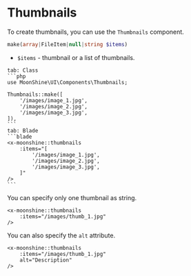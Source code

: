 # Thumbnails

To create thumbnails, you can use the `Thumbnails` component.

```php
make(array|FileItem|null|string $items)
```

- `$items` - thumbnail or a list of thumbnails.

~~~tabs
tab: Class
```php
use MoonShine\UI\Components\Thumbnails;

Thumbnails::make([
    '/images/image_1.jpg',
    '/images/image_2.jpg',
    '/images/image_3.jpg',
]),
```
tab: Blade
```blade
<x-moonshine::thumbnails
    :items="[
        '/images/image_1.jpg',
        '/images/image_2.jpg',
        '/images/image_3.jpg',
    ]"
/>
```
~~~

You can specify only one thumbnail as string.

```blade
<x-moonshine::thumbnails
    :items="/images/thumb_1.jpg"
/>
```

You can also specify the `alt` attribute.

```blade
<x-moonshine::thumbnails
    :items="/images/thumb_1.jpg"
    alt="Description"
/>
```
